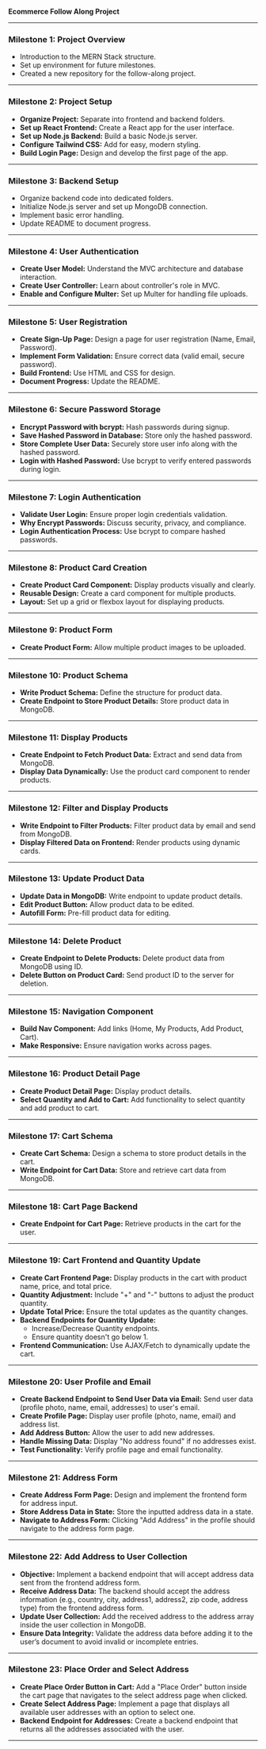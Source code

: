 **Ecommerce Follow Along Project**

---

### **Milestone 1: Project Overview**

- Introduction to the MERN Stack structure.
- Set up environment for future milestones.
- Created a new repository for the follow-along project.

---

### **Milestone 2: Project Setup**

- **Organize Project:** Separate into frontend and backend folders.
- **Set up React Frontend:** Create a React app for the user interface.
- **Set up Node.js Backend:** Build a basic Node.js server.
- **Configure Tailwind CSS:** Add for easy, modern styling.
- **Build Login Page:** Design and develop the first page of the app.

---

### **Milestone 3: Backend Setup**

- Organize backend code into dedicated folders.
- Initialize Node.js server and set up MongoDB connection.
- Implement basic error handling.
- Update README to document progress.

---

### **Milestone 4: User Authentication**

- **Create User Model:** Understand the MVC architecture and database interaction.
- **Create User Controller:** Learn about controller's role in MVC.
- **Enable and Configure Multer:** Set up Multer for handling file uploads.

---

### **Milestone 5: User Registration**

- **Create Sign-Up Page:** Design a page for user registration (Name, Email, Password).
- **Implement Form Validation:** Ensure correct data (valid email, secure password).
- **Build Frontend:** Use HTML and CSS for design.
- **Document Progress:** Update the README.

---

### **Milestone 6: Secure Password Storage**

- **Encrypt Password with bcrypt:** Hash passwords during signup.
- **Save Hashed Password in Database:** Store only the hashed password.
- **Store Complete User Data:** Securely store user info along with the hashed password.
- **Login with Hashed Password:** Use bcrypt to verify entered passwords during login.

---

### **Milestone 7: Login Authentication**

- **Validate User Login:** Ensure proper login credentials validation.
- **Why Encrypt Passwords:** Discuss security, privacy, and compliance.
- **Login Authentication Process:** Use bcrypt to compare hashed passwords.

---

### **Milestone 8: Product Card Creation**

- **Create Product Card Component:** Display products visually and clearly.
- **Reusable Design:** Create a card component for multiple products.
- **Layout:** Set up a grid or flexbox layout for displaying products.

---

### **Milestone 9: Product Form**

- **Create Product Form:** Allow multiple product images to be uploaded.

---

### **Milestone 10: Product Schema**

- **Write Product Schema:** Define the structure for product data.
- **Create Endpoint to Store Product Details:** Store product data in MongoDB.

---

### **Milestone 11: Display Products**

- **Create Endpoint to Fetch Product Data:** Extract and send data from MongoDB.
- **Display Data Dynamically:** Use the product card component to render products.

---

### **Milestone 12: Filter and Display Products**

- **Write Endpoint to Filter Products:** Filter product data by email and send from MongoDB.
- **Display Filtered Data on Frontend:** Render products using dynamic cards.

---

### **Milestone 13: Update Product Data**

- **Update Data in MongoDB:** Write endpoint to update product details.
- **Edit Product Button:** Allow product data to be edited.
- **Autofill Form:** Pre-fill product data for editing.

---

### **Milestone 14: Delete Product**

- **Create Endpoint to Delete Products:** Delete product data from MongoDB using ID.
- **Delete Button on Product Card:** Send product ID to the server for deletion.

---

### **Milestone 15: Navigation Component**

- **Build Nav Component:** Add links (Home, My Products, Add Product, Cart).
- **Make Responsive:** Ensure navigation works across pages.

---

### **Milestone 16: Product Detail Page**

- **Create Product Detail Page:** Display product details.
- **Select Quantity and Add to Cart:** Add functionality to select quantity and add product to cart.

---

### **Milestone 17: Cart Schema**

- **Create Cart Schema:** Design a schema to store product details in the cart.
- **Write Endpoint for Cart Data:** Store and retrieve cart data from MongoDB.

---

### **Milestone 18: Cart Page Backend**

- **Create Endpoint for Cart Page:** Retrieve products in the cart for the user.

---

### **Milestone 19: Cart Frontend and Quantity Update**

- **Create Cart Frontend Page:** Display products in the cart with product name, price, and total price.
- **Quantity Adjustment:** Include "+" and "-" buttons to adjust the product quantity.
- **Update Total Price:** Ensure the total updates as the quantity changes.
- **Backend Endpoints for Quantity Update:**
  - Increase/Decrease Quantity endpoints.
  - Ensure quantity doesn't go below 1.
- **Frontend Communication:** Use AJAX/Fetch to dynamically update the cart.

---

### **Milestone 20: User Profile and Email**

- **Create Backend Endpoint to Send User Data via Email:** Send user data (profile photo, name, email, addresses) to user's email.
- **Create Profile Page:** Display user profile (photo, name, email) and address list.
- **Add Address Button:** Allow the user to add new addresses.
- **Handle Missing Data:** Display "No address found" if no addresses exist.
- **Test Functionality:** Verify profile page and email functionality.

---

### **Milestone 21: Address Form**

- **Create Address Form Page:** Design and implement the frontend form for address input.
- **Store Address Data in State:** Store the inputted address data in a state.
- **Navigate to Address Form:** Clicking "Add Address" in the profile should navigate to the address form page.

---

### **Milestone 22: Add Address to User Collection**

- **Objective:** Implement a backend endpoint that will accept address data sent from the frontend address form.
- **Receive Address Data:** The backend should accept the address information (e.g., country, city, address1, address2, zip code, address type) from the frontend address form.
- **Update User Collection:** Add the received address to the address array inside the user collection in MongoDB.
- **Ensure Data Integrity:** Validate the address data before adding it to the user’s document to avoid invalid or incomplete entries.

---

### **Milestone 23: Place Order and Select Address**

- **Create Place Order Button in Cart:** Add a "Place Order" button inside the cart page that navigates to the select address page when clicked.
- **Create Select Address Page:** Implement a page that displays all available user addresses with an option to select one.
- **Backend Endpoint for Addresses:** Create a backend endpoint that returns all the addresses associated with the user.

---
